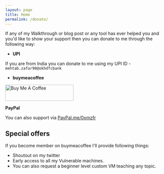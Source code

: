 ```yaml
---
layout: page
title: Home
permalink: /donate/
---
```


If any of my Walkthrough or blog post or any tool has ever helped you and you'd like to show your support then you can donate to me through the following way:

* __UPI__

If you are from India you can donate to me using my UPI ID - `mehtab.zafar98@okhdfcbank`

* __buymeacoffee__

<a href="https://www.buymeacoffee.com/mzfr" target="_blank"><img src="https://cdn.buymeacoffee.com/buttons/lato-blue.png" alt="Buy Me A Coffee" style="height: 51px !important;width: 217px !important;" ></a>

<a href="http://paypal.me/0xmzfr" target="_blank"><i class="fab fa-paypal fa-2x"></i></a> __PayPal__ 

You can also support via [PayPal.me/0xmzfr](https://www.paypal.me/0xmzfr)


## Special offers

If you become member on buymeacoffee I'll provide following things:

* Shoutout on my twitter
* Early access to all my Vulnerable machines.
* You can also request a beginner level custom VM teaching any topic.

